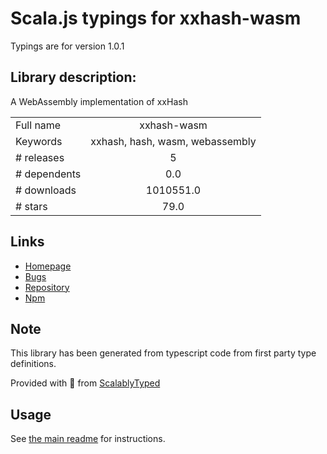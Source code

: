 
# Scala.js typings for xxhash-wasm

Typings are for version 1.0.1

## Library description:
A WebAssembly implementation of xxHash

|                    |                 |
| ------------------ | :-------------: |
| Full name          | xxhash-wasm |
| Keywords           | xxhash, hash, wasm, webassembly |
| # releases         | 5 |
| # dependents       | 0.0 |
| # downloads        | 1010551.0 |
| # stars            | 79.0 |

## Links
- [Homepage](https://github.com/jungomi/xxhash-wasm#readme)
- [Bugs](https://github.com/jungomi/xxhash-wasm/issues)
- [Repository](https://github.com/jungomi/xxhash-wasm)
- [Npm](https://www.npmjs.com/package/xxhash-wasm)
    


## Note
This library has been generated from typescript code from first party type definitions.

Provided with :purple_heart: from [ScalablyTyped](https://github.com/oyvindberg/ScalablyTyped)

## Usage
See [the main readme](../../readme.md) for instructions.


